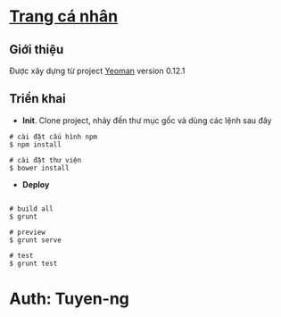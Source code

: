 # [Trang cá nhân](http://playaboutme-tuyenng.rhcloud.com/#/app/home)

## Giới thiệu

Được xây dựng từ project [Yeoman](https://github.com/yeoman/generator-angular) version 0.12.1

## Triển khai

* **Init**. Clone project, nhảy đến thư mục gốc và dùng các lệnh sau đây

```command
# cài đặt cấu hình npm
$ npm install

# cài đặt thư viện
$ bower install
```

* **Deploy**

```command

# build all
$ grunt

# preview
$ grunt serve

# test
$ grunt test

```

# Auth: Tuyen-ng